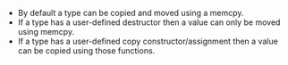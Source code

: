 


 * By default a type can be copied and moved using a memcpy.
 * If a type has a user-defined destructor then a value can only be moved using memcpy.
 * If a type has a user-defined copy constructor/assignment then a value can be copied using those functions.

